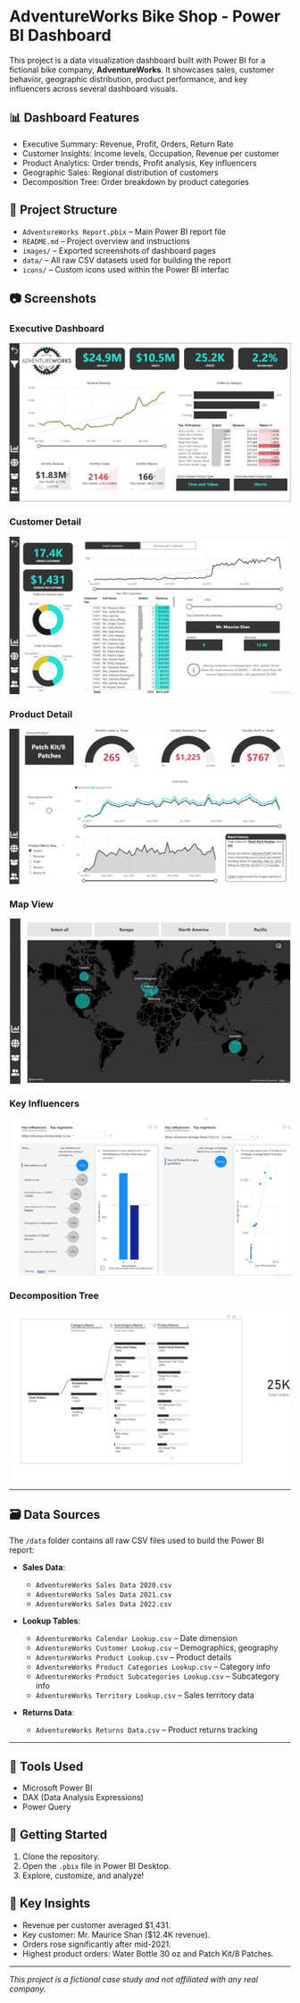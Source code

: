 # AdventureWorks Bike Shop - Power BI Dashboard

This project is a data visualization dashboard built with Power BI for a fictional bike company, **AdventureWorks**. It showcases sales, customer behavior, geographic distribution, product performance, and key influencers across several dashboard visuals.

## 📊 Dashboard Features

- Executive Summary: Revenue, Profit, Orders, Return Rate
- Customer Insights: Income levels, Occupation, Revenue per customer
- Product Analytics: Order trends, Profit analysis, Key influencers
- Geographic Sales: Regional distribution of customers
- Decomposition Tree: Order breakdown by product categories

## 📁 Project Structure


- `AdventureWorks Report.pbix` – Main Power BI report file
- `README.md` – Project overview and instructions
- `images/` – Exported screenshots of dashboard pages
- `data/` – All raw CSV datasets used for building the report
- `icons/` – Custom icons used within the Power BI interfac


## 📷 Screenshots

### Executive Dashboard  
![Executive Dashboard](images/execDashboard.jpg)

### Customer Detail  
![Customer Detail](images/CustomerDetail.jpg)

### Product Detail  
![Product Detail](images/productDetail.jpg)

### Map View  
![Map](images/map.jpg)

### Key Influencers  
![Key Influencers](images/KeyInfluencers.jpg)

### Decomposition Tree  
![Decomposition Tree](images/decompositionTree.jpg)

---
## 🗃️ Data Sources

The `/data` folder contains all raw CSV files used to build the Power BI report:

- **Sales Data**: 
  - `AdventureWorks Sales Data 2020.csv`
  - `AdventureWorks Sales Data 2021.csv`
  - `AdventureWorks Sales Data 2022.csv`

- **Lookup Tables**:
  - `AdventureWorks Calendar Lookup.csv` – Date dimension
  - `AdventureWorks Customer Lookup.csv` – Demographics, geography
  - `AdventureWorks Product Lookup.csv` – Product details
  - `AdventureWorks Product Categories Lookup.csv` – Category info
  - `AdventureWorks Product Subcategories Lookup.csv` – Subcategory info
  - `AdventureWorks Territory Lookup.csv` – Sales territory data

- **Returns Data**:
  - `AdventureWorks Returns Data.csv` – Product returns tracking

 ---
 
## 📌 Tools Used

- Microsoft Power BI
- DAX (Data Analysis Expressions)
- Power Query

## 🚀 Getting Started

1. Clone the repository.
2. Open the `.pbix` file in Power BI Desktop.
3. Explore, customize, and analyze!

## 🧠 Key Insights

- Revenue per customer averaged $1,431.
- Key customer: Mr. Maurice Shan ($12.4K revenue).
- Orders rose significantly after mid-2021.
- Highest product orders: Water Bottle 30 oz and Patch Kit/8 Patches.

---

*This project is a fictional case study and not affiliated with any real company.*
